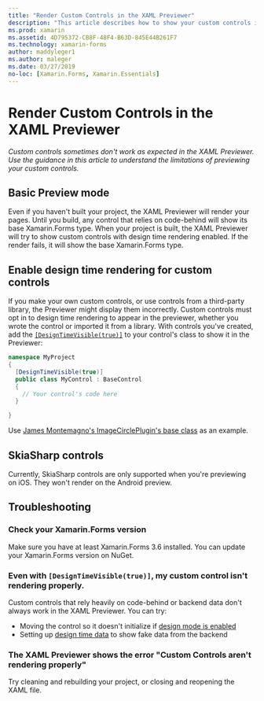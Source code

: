 ```yaml
---
title: "Render Custom Controls in the XAML Previewer"
description: "This article describes how to show your custom controls in the XAML Previewer."
ms.prod: xamarin
ms.assetid: 4D795372-CB8F-48F4-B63D-845E44B261F7
ms.technology: xamarin-forms
author: maddyleger1
ms.author: maleger
ms.date: 03/27/2019
no-loc: [Xamarin.Forms, Xamarin.Essentials]
---
```


# Render Custom Controls in the XAML Previewer

_Custom controls sometimes don't work as expected in the XAML Previewer. Use the guidance in this article to understand the limitations of previewing your custom controls._

## Basic Preview mode

Even if you haven't built your project, the XAML Previewer will render your pages. Until you build, any control that relies on code-behind will show its base Xamarin.Forms type. When your project is built, the XAML Previewer will try to show custom controls with design time rendering enabled. If the render fails, it will show the base Xamarin.Forms type.

## Enable design time rendering for custom controls

If you make your own custom controls, or use controls from a third-party library, the Previewer might display them incorrectly. Custom controls must opt in to design time rendering to appear in the previewer, whether you wrote the control or imported it from a library. With controls you've created, add the [`[DesignTimeVisible(true)]`](xref:System.ComponentModel.DesignTimeVisibleAttribute) to your control's class to show it in the Previewer:

```csharp
namespace MyProject
{
  [DesignTimeVisible(true)]
  public class MyControl : BaseControl
  {
    // Your control's code here
  }

}
```

Use [James Montemagno's ImageCirclePlugin's base class](https://github.com/jamesmontemagno/ImageCirclePlugin/blob/master/src/ImageCircle/CircleImage.shared.cs) as an example.

## SkiaSharp controls

Currently, SkiaSharp controls are only supported when you're previewing on iOS. They won't render on the Android preview.

## Troubleshooting

### Check your Xamarin.Forms version
Make sure you have at least Xamarin.Forms 3.6 installed. You can update your Xamarin.Forms version on NuGet.

### Even with `[DesignTimeVisible(true)]`, my custom control isn't rendering properly.
Custom controls that rely heavily on code-behind or backend data don't always work in the XAML Previewer. You can try:

* Moving the control so it doesn't initialize if [design mode is enabled](index.md#detect-design-mode)
* Setting up [design time data](design-time-data.md) to show fake data from the backend

### The XAML Previewer shows the error "Custom Controls aren't rendering properly"
Try cleaning and rebuilding your project, or closing and reopening the XAML file.
